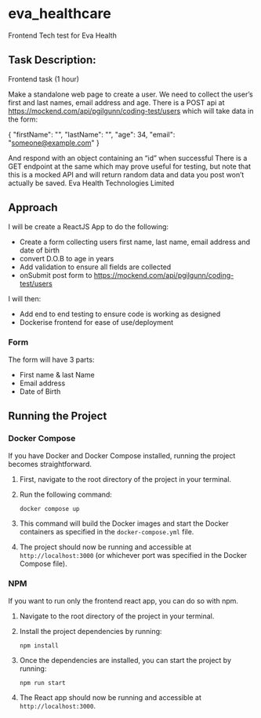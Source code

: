 # eva_healthcare
Frontend Tech test for Eva Health

## Task Description:
Frontend task (1 hour)

Make a standalone web page to create a user. We need to collect the user’s first and last names, email address and age.
There is a POST api at https://mockend.com/api/pgilgunn/coding-test/users which will take data in the form:

{
"firstName": "",
"lastName": "",
"age": 34,
"email": "someone@example.com"
}

And respond with an object containing an “id” when successful
There is a GET endpoint at the same which may prove useful for testing, but note that this is a mocked API and will return random data and data you post won’t actually be saved.
   Eva Health Technologies Limited

## Approach 
I will be create a ReactJS App to do the following:

- Create a form collecting users first name, last name, email address and date of birth
- convert D.O.B to age in years
- Add validation to ensure all fields are collected
- onSubmit post form to https://mockend.com/api/pgilgunn/coding-test/users

I will then: 

- Add end to end testing to ensure code is working as designed
- Dockerise frontend for ease of use/deployment

### Form
The form will have 3 parts:
- First name & last Name
- Email address
- Date of Birth

## Running the Project

### Docker Compose

If you have Docker and Docker Compose installed, running the project becomes straightforward.

1. First, navigate to the root directory of the project in your terminal.

2. Run the following command:

    ```shell
    docker compose up
    ```

3. This command will build the Docker images and start the Docker containers as specified in the `docker-compose.yml` file.

4. The project should now be running and accessible at `http://localhost:3000` (or whichever port was specified in the Docker Compose file).

### NPM

If you want to run only the frontend react app, you can do so with npm.

1. Navigate to the root directory of the project in your terminal.

2. Install the project dependencies by running:

    ```shell
    npm install
    ```

3. Once the dependencies are installed, you can start the project by running:

    ```shell
    npm run start
    ```

4. The React app should now be running and accessible at `http://localhost:3000`.


